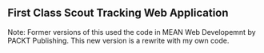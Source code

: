 ## First Class Scout Tracking Web Application

Note: Former versions of this used the code in MEAN Web Developemnt by PACKT Publishing. This new version is a rewrite with my own code.